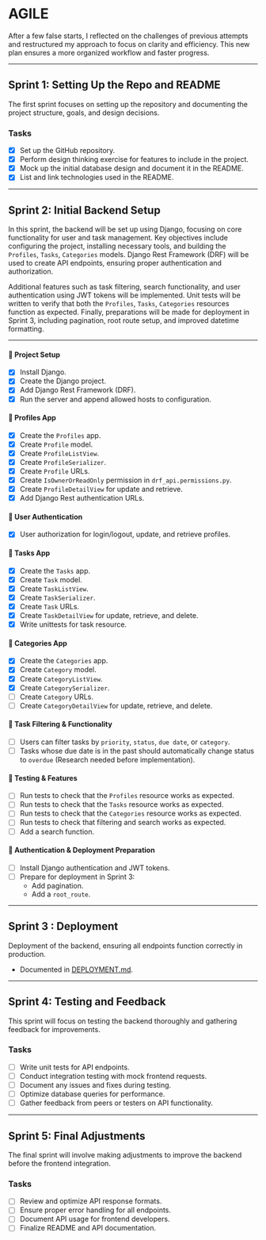 # AGILE

After a few false starts, I reflected on the challenges of previous attempts and restructured my approach to focus on clarity and efficiency. This new plan ensures a more organized workflow and faster progress.

---

## **Sprint 1: Setting Up the Repo and README**

The first sprint focuses on setting up the repository and documenting the project structure, goals, and design decisions.

### **Tasks**

- [x] Set up the GitHub repository.
- [x] Perform design thinking exercise for features to include in the project.
- [x] Mock up the initial database design and document it in the README.
- [x] List and link technologies used in the README.

---

## **Sprint 2: Initial Backend Setup**

In this sprint, the backend will be set up using Django, focusing on core functionality for user and task management. Key objectives include configuring the project, installing necessary tools, and building the `Profiles`, `Tasks`, `Categories` models. Django Rest Framework (DRF) will be used to create API endpoints, ensuring proper authentication and authorization.

Additional features such as task filtering, search functionality, and user authentication using JWT tokens will be implemented. Unit tests will be written to verify that both the `Profiles`, `Tasks`, `Categories` resources function as expected. Finally, preparations will be made for deployment in Sprint 3, including pagination, root route setup, and improved datetime formatting.

---

#### **🔹 Project Setup**

- [x] Install Django.
- [x] Create the Django project.
- [x] Add Django Rest Framework (DRF).
- [x] Run the server and append allowed hosts to configuration.

#### **🔹 Profiles App**

- [x] Create the `Profiles` app.
- [x] Create `Profile` model.
- [x] Create `ProfileListView`.
- [x] Create `ProfileSerializer`.
- [x] Create `Profile` URLs.
- [x] Create `IsOwnerOrReadOnly` permission in `drf_api.permissions.py`.
- [x] Create `ProfileDetailView` for update and retrieve.
- [x] Add Django Rest authentication URLs.

#### **🔹 User Authentication**

- [x] User authorization for login/logout, update, and retrieve profiles.

#### **🔹 Tasks App**

- [x] Create the `Tasks` app.
- [x] Create `Task` model.
- [x] Create `TaskListView`.
- [x] Create `TaskSerializer`.
- [x] Create `Task` URLs.
- [x] Create `TaskDetailView` for update, retrieve, and delete.
- [x] Write unittests for task resource.

#### **🔹 Categories App**

- [x] Create the `Categories` app.
- [x] Create `Category` model.
- [x] Create `CategoryListView`.
- [x] Create `CategorySerializer`.
- [ ] Create `Category` URLs.
- [ ] Create `CategoryDetailView` for update, retrieve, and delete.

#### **🔹 Task Filtering & Functionality**

- [ ] Users can filter tasks by `priority`, `status`, `due date`, or `category`.
- [ ] Tasks whose due date is in the past should automatically change status to `overdue` (Research needed before implementation).

#### **🔹 Testing & Features**

- [ ] Run tests to check that the `Profiles` resource works as expected.
- [ ] Run tests to check that the `Tasks` resource works as expected.
- [ ] Run tests to check that the `Categories` resource works as expected.
- [ ] Run tests to check that filtering and search works as expected.
- [ ] Add a search function.

#### **🔹 Authentication & Deployment Preparation**

- [ ] Install Django authentication and JWT tokens.
- [ ] Prepare for deployment in Sprint 3:
  - Add pagination.
  - Add a `root_route`.

---

## **Sprint 3 : Deployment**

Deployment of the backend, ensuring all endpoints function correctly in production.

- Documented in [DEPLOYMENT.md](DEPLOYMENT.md).

---

## **Sprint 4: Testing and Feedback**

This sprint will focus on testing the backend thoroughly and gathering feedback for improvements.

### **Tasks**

- [ ] Write unit tests for API endpoints.
- [ ] Conduct integration testing with mock frontend requests.
- [ ] Document any issues and fixes during testing.
- [ ] Optimize database queries for performance.
- [ ] Gather feedback from peers or testers on API functionality.

---

## **Sprint 5: Final Adjustments**

The final sprint will involve making adjustments to improve the backend before the frontend integration.

### **Tasks**

- [ ] Review and optimize API response formats.
- [ ] Ensure proper error handling for all endpoints.
- [ ] Document API usage for frontend developers.
- [ ] Finalize README and API documentation.
